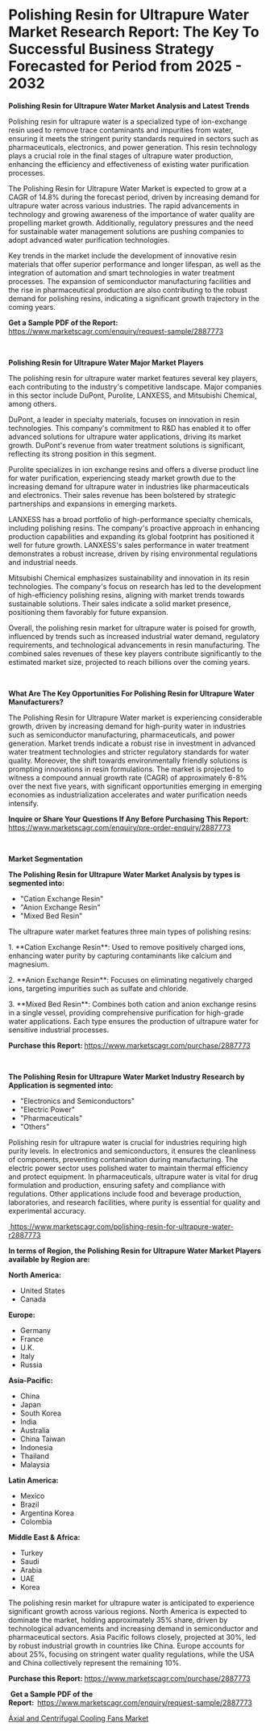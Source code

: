 <p><h1>Polishing Resin for Ultrapure Water Market Research Report: The Key To Successful Business Strategy Forecasted for Period from 2025 - 2032</h1></p><p><strong>Polishing Resin for Ultrapure Water Market Analysis and Latest Trends</strong></p>
<p><p>Polishing resin for ultrapure water is a specialized type of ion-exchange resin used to remove trace contaminants and impurities from water, ensuring it meets the stringent purity standards required in sectors such as pharmaceuticals, electronics, and power generation. This resin technology plays a crucial role in the final stages of ultrapure water production, enhancing the efficiency and effectiveness of existing water purification processes.</p><p>The Polishing Resin for Ultrapure Water Market is expected to grow at a CAGR of 14.8% during the forecast period, driven by increasing demand for ultrapure water across various industries. The rapid advancements in technology and growing awareness of the importance of water quality are propelling market growth. Additionally, regulatory pressures and the need for sustainable water management solutions are pushing companies to adopt advanced water purification technologies. </p><p>Key trends in the market include the development of innovative resin materials that offer superior performance and longer lifespan, as well as the integration of automation and smart technologies in water treatment processes. The expansion of semiconductor manufacturing facilities and the rise in pharmaceutical production are also contributing to the robust demand for polishing resins, indicating a significant growth trajectory in the coming years.</p></p>
<p><strong>Get a Sample PDF of the Report:&nbsp;</strong> <a href="https://www.marketscagr.com/enquiry/request-sample/2887773?utm_campaign=1889&utm_medium=2&utm_source=Github&utm_content=ia&utm_term=14032025&utm_id=polishing-resin-for-ultrapure-water">https://www.marketscagr.com/enquiry/request-sample/2887773</a></p>
<p>&nbsp;</p>
<p><strong>Polishing Resin for Ultrapure Water Major Market Players</strong></p>
<p><p>The polishing resin for ultrapure water market features several key players, each contributing to the industry's competitive landscape. Major companies in this sector include DuPont, Purolite, LANXESS, and Mitsubishi Chemical, among others. </p><p>DuPont, a leader in specialty materials, focuses on innovation in resin technologies. This company's commitment to R&D has enabled it to offer advanced solutions for ultrapure water applications, driving its market growth. DuPont's revenue from water treatment solutions is significant, reflecting its strong position in this segment.</p><p>Purolite specializes in ion exchange resins and offers a diverse product line for water purification, experiencing steady market growth due to the increasing demand for ultrapure water in industries like pharmaceuticals and electronics. Their sales revenue has been bolstered by strategic partnerships and expansions in emerging markets.</p><p>LANXESS has a broad portfolio of high-performance specialty chemicals, including polishing resins. The company's proactive approach in enhancing production capabilities and expanding its global footprint has positioned it well for future growth. LANXESS's sales performance in water treatment demonstrates a robust increase, driven by rising environmental regulations and industrial needs.</p><p>Mitsubishi Chemical emphasizes sustainability and innovation in its resin technologies. The company's focus on research has led to the development of high-efficiency polishing resins, aligning with market trends towards sustainable solutions. Their sales indicate a solid market presence, positioning them favorably for future expansion.</p><p>Overall, the polishing resin market for ultrapure water is poised for growth, influenced by trends such as increased industrial water demand, regulatory requirements, and technological advancements in resin manufacturing. The combined sales revenues of these key players contribute significantly to the estimated market size, projected to reach billions over the coming years.</p></p>
<p>&nbsp;</p>
<p><strong>What Are The Key Opportunities For Polishing Resin for Ultrapure Water Manufacturers?</strong></p>
<p><p>The Polishing Resin for Ultrapure Water market is experiencing considerable growth, driven by increasing demand for high-purity water in industries such as semiconductor manufacturing, pharmaceuticals, and power generation. Market trends indicate a robust rise in investment in advanced water treatment technologies and stricter regulatory standards for water quality. Moreover, the shift towards environmentally friendly solutions is prompting innovations in resin formulations. The market is projected to witness a compound annual growth rate (CAGR) of approximately 6-8% over the next five years, with significant opportunities emerging in emerging economies as industrialization accelerates and water purification needs intensify.</p></p>
<p><strong>Inquire or Share Your Questions If Any Before Purchasing This Report:</strong> <a href="https://www.marketscagr.com/enquiry/pre-order-enquiry/2887773?utm_campaign=1889&utm_medium=2&utm_source=Github&utm_content=ia&utm_term=14032025&utm_id=polishing-resin-for-ultrapure-water">https://www.marketscagr.com/enquiry/pre-order-enquiry/2887773</a></p>
<p>&nbsp;</p>
<p><strong>Market Segmentation</strong></p>
<p><strong>The Polishing Resin for Ultrapure Water Market Analysis by types is segmented into:</strong></p>
<p><ul><li>"Cation Exchange Resin"</li><li>"Anion Exchange Resin"</li><li>"Mixed Bed Resin"</li></ul></p>
<p><p>The ultrapure water market features three main types of polishing resins: </p><p>1. **Cation Exchange Resin**: Used to remove positively charged ions, enhancing water purity by capturing contaminants like calcium and magnesium. </p><p>2. **Anion Exchange Resin**: Focuses on eliminating negatively charged ions, targeting impurities such as sulfate and chloride. </p><p>3. **Mixed Bed Resin**: Combines both cation and anion exchange resins in a single vessel, providing comprehensive purification for high-grade water applications. Each type ensures the production of ultrapure water for sensitive industrial processes.</p></p>
<p><strong>Purchase this Report:&nbsp;</strong><a href="https://www.marketscagr.com/purchase/2887773?utm_campaign=1889&utm_medium=2&utm_source=Github&utm_content=ia&utm_term=14032025&utm_id=polishing-resin-for-ultrapure-water">https://www.marketscagr.com/purchase/2887773</a></p>
<p>&nbsp;</p>
<p><strong>The Polishing Resin for Ultrapure Water Market Industry Research by Application is segmented into:</strong></p>
<p><ul><li>"Electronics and Semiconductors"</li><li>"Electric Power"</li><li>"Pharmaceuticals"</li><li>"Others"</li></ul></p>
<p><p>Polishing resin for ultrapure water is crucial for industries requiring high purity levels. In electronics and semiconductors, it ensures the cleanliness of components, preventing contamination during manufacturing. The electric power sector uses polished water to maintain thermal efficiency and protect equipment. In pharmaceuticals, ultrapure water is vital for drug formulation and production, ensuring safety and compliance with regulations. Other applications include food and beverage production, laboratories, and research facilities, where purity is essential for quality and experimental accuracy.</p></p>
<p><a href="https://www.marketscagr.com/polishing-resin-for-ultrapure-water-r2887773?utm_campaign=1889&utm_medium=2&utm_source=Github&utm_content=ia&utm_term=14032025&utm_id=polishing-resin-for-ultrapure-water">&nbsp;https://www.marketscagr.com/polishing-resin-for-ultrapure-water-r2887773</a></p>
<p><strong>In terms of Region, the Polishing Resin for Ultrapure Water Market Players available by Region are:</strong></p>
<p>
    <p> <strong> North America: </strong>
        <ul>
            <li>United States</li>
            <li>Canada</li>
        </ul>
        </p> 
    <p> <strong> Europe: </strong>
        <ul>
            <li>Germany</li>
            <li>France</li>
            <li>U.K.</li>
            <li>Italy</li>
            <li>Russia</li>
        </ul>
        </p> 
    <p> <strong> Asia-Pacific: </strong>
        <ul>
            <li>China</li>
            <li>Japan</li>
            <li>South Korea</li>
            <li>India</li>
            <li>Australia</li>
            <li>China Taiwan</li>
            <li>Indonesia</li>
            <li>Thailand</li>
            <li>Malaysia</li>
        </ul>
        </p> 
    <p> <strong> Latin America: </strong>
        <ul>
            <li>Mexico</li>
            <li>Brazil</li>
            <li>Argentina Korea</li>
            <li>Colombia</li>
        </ul>
        </p> 
    <p> <strong> Middle East & Africa: </strong>
        <ul>
            <li>Turkey</li>
            <li>Saudi</li>
            <li>Arabia</li>
            <li>UAE</li>
            <li>Korea</li>
        </ul>
    </p>
    </p>
<p><p>The polishing resin market for ultrapure water is anticipated to experience significant growth across various regions. North America is expected to dominate the market, holding approximately 35% share, driven by technological advancements and increasing demand in semiconductor and pharmaceutical sectors. Asia Pacific follows closely, projected at 30%, led by robust industrial growth in countries like China. Europe accounts for about 25%, focusing on stringent water quality regulations, while the USA and China collectively represent the remaining 10%.</p></p>
<p><strong>Purchase this Report: </strong><a href="https://www.marketscagr.com/purchase/2887773?utm_campaign=1889&utm_medium=2&utm_source=Github&utm_content=ia&utm_term=14032025&utm_id=polishing-resin-for-ultrapure-water">https://www.marketscagr.com/purchase/2887773</a></p>
<p>&nbsp;<strong>Get a Sample PDF of the Report:&nbsp;&nbsp;</strong><a href="https://www.marketscagr.com/enquiry/request-sample/2887773?utm_campaign=1889&utm_medium=2&utm_source=Github&utm_content=ia&utm_term=14032025&utm_id=polishing-resin-for-ultrapure-water">https://www.marketscagr.com/enquiry/request-sample/2887773</a></p>
<p><strong></strong></p>
<p><p><a href="https://github.com/globismark/Market-Research-Report-List-6/blob/main/axial-and-centrifugal-cooling-fans-market.md?utm_campaign=1889&utm_medium=2&utm_source=Github&utm_content=ia&utm_term=14032025&utm_id=polishing-resin-for-ultrapure-water">Axial and Centrifugal Cooling Fans Market</a></p></p>